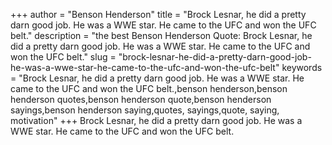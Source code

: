 +++
author = "Benson Henderson"
title = "Brock Lesnar, he did a pretty darn good job. He was a WWE star. He came to the UFC and won the UFC belt."
description = "the best Benson Henderson Quote: Brock Lesnar, he did a pretty darn good job. He was a WWE star. He came to the UFC and won the UFC belt."
slug = "brock-lesnar-he-did-a-pretty-darn-good-job-he-was-a-wwe-star-he-came-to-the-ufc-and-won-the-ufc-belt"
keywords = "Brock Lesnar, he did a pretty darn good job. He was a WWE star. He came to the UFC and won the UFC belt.,benson henderson,benson henderson quotes,benson henderson quote,benson henderson sayings,benson henderson saying,quotes, sayings,quote, saying, motivation"
+++
Brock Lesnar, he did a pretty darn good job. He was a WWE star. He came to the UFC and won the UFC belt.
